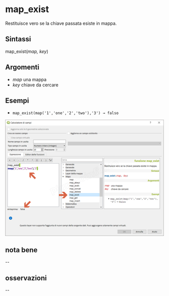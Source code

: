 # map_exist

Restituisce vero se la chiave passata esiste in mappa.

## Sintassi

map_exist(_map, key_)

## Argomenti

* _map_ una mappa
* _key_ chiave da cercare

## Esempi

* `map_exist(map('1','one','2','two'),'3') → falso`

![](/img/maps/map_exist/map_exist1.png)

## nota bene

--

## osservazioni

--